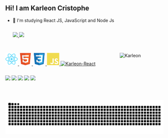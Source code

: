 ## Hi! I am Karleon Cristophe

- 🔭 I'm studying React JS, JavaScript and Node Js

  ##
  
  <div width="100%">
  <a href="https://github.com/karleoncristophe">
  <img height="159em"  src="https://github-readme-stats.vercel.app/api?username=karleoncristophe&show_icons=true&theme=radical&include_all_commits=true&count_private=true"/>
  <img height="159em"  src="https://github-readme-stats.vercel.app/api/top-langs/?username=karleoncristophe&layout=compact&langs_count=16&theme=radical"/>
</div>
 
  ##
 
 <div style="display: inline_block"><br> 
   <img alt="Karleon-React" height="40" width="40" src="https://raw.githubusercontent.com/devicons/devicon/master/icons/react/react-original.svg">
   <img  alt="Karleon-HTML" height="40" width="40" src="https://raw.githubusercontent.com/devicons/devicon/master/icons/html5/html5-original.svg">
   <img  alt="Karleon-CSS" height="40" width="40" src="https://raw.githubusercontent.com/devicons/devicon/master/icons/css3/css3-original.svg">
   <img alt="Karleon-Js" height="40" width="40" src="https://raw.githubusercontent.com/devicons/devicon/master/icons/javascript/javascript-plain.svg">
   <img  alt="Karleon-React"  height="40" width="40" src='https://cdn.iconscout.com/icon/free/png-512/node-js-1174925.png'>
   <img align="right" height="150" width="140" alt="Karleon" src="https://www.bluebus.com.br/wp-content/uploads/2015/05/giphy.gif">
</div>  
 
  ##
 
<div>   
<!--   <a href="" target="_blank"><img src="https://img.shields.io/badge/Discord-7289DA?style=for-the-badge&logo=discord&logoColor=white" target="_blank"></a>  -->
  <a href="https://www.instagram.com/karleoncristophe/" target="_blank"><img src="https://img.shields.io/badge/-Instagram-%23E4405F?style=for-the-badge&logo=instagram&logoColor=white" target="_blank"></a>
 <a href = "https://mail.google.com/mail/u/karleoncristophedev@gmail.com"><img src="https://img.shields.io/badge/Gmail-D14836?style=for-the-badge&logo=gmail&logoColor=white" target="_blank"></a>
  <a href =""><img src="https://img.shields.io/badge/Telegram-2CA5E0?style=for-the-badge&logo=telegram&logoColor=white" target="_blank"></a>
 <a href = ""><img src="https://img.shields.io/badge/Microsoft_Outlook-0078D4?style=for-the-badge&logo=microsoft-outlook&logoColor=white" target="_blank"></a>
  <a href = ""><img src="https://img.shields.io/badge/WhatsApp-25D366?style=for-the-badge&logo=whatsapp&logoColor=white" target="_blank"></a>
 
 
  ![Snake animation](https://github.com/karleoncristophe/karleoncristophe/blob/output/github-contribution-grid-snake.svg) 
</div>

  
